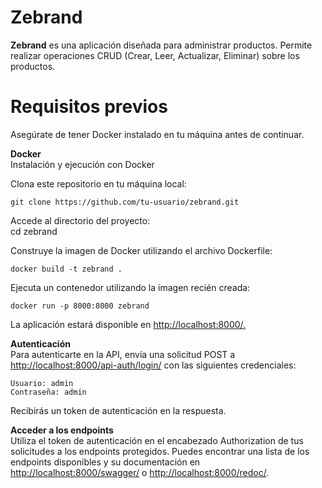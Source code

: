 
# Zebrand  

**Zebrand** es una aplicación diseñada para administrar productos. Permite realizar operaciones CRUD (Crear, Leer, Actualizar, Eliminar) sobre los productos.  
  
# **Requisitos previos**  
Asegúrate de tener Docker instalado en tu máquina antes de continuar.  
  
**Docker**  
Instalación y ejecución con Docker  

Clona este repositorio en tu máquina local:  

    git clone https://github.com/tu-usuario/zebrand.git  

Accede al directorio del proyecto:  
cd zebrand  

Construye la imagen de Docker utilizando el archivo Dockerfile:  

    docker build -t zebrand .  


Ejecuta un contenedor utilizando la imagen recién creada:  

    docker run -p 8000:8000 zebrand  

La aplicación estará disponible en [http://localhost:8000/.](http://localhost:8000/)  

**Autenticación**  
Para autenticarte en la API, envía una solicitud POST a [http://localhost:8000/api-auth/login/](http://localhost:8000/api-auth/login/) con las siguientes credenciales:  
  

    Usuario: admin  
    Contraseña: admin  

Recibirás un token de autenticación en la respuesta.  
  
**Acceder a los endpoints**  
Utiliza el token de autenticación en el encabezado Authorization de tus solicitudes a los endpoints protegidos. Puedes encontrar una lista de los endpoints disponibles y su documentación en [http://localhost:8000/swagger/](http://localhost:8000/swagger/) o [http://localhost:8000/redoc/](http://localhost:8000/redoc/).

  



